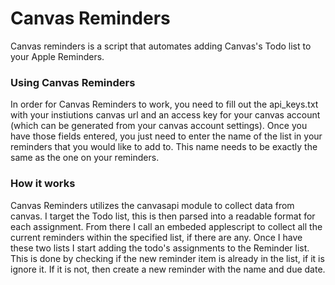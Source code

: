 # Canvas Reminders
Canvas reminders is a script that automates adding Canvas's Todo list to your Apple Reminders.

### Using Canvas Reminders
In order for Canvas Reminders to work, you need to fill out the api_keys.txt with your instiutions canvas url and an access key for your canvas account
(which can be generated from your canvas account settings).
Once you have those fields entered, you just need to enter the name of the list in your reminders that you would like to add to. This name needs to be exactly the same
as the one on your reminders.

### How it works
Canvas Reminders utilizes the canvasapi module to collect data from canvas. I target the Todo list, this is then parsed into a readable format for each
assignment. From there I call an embeded applescript to collect all the current reminders within the specified list, if there are any. Once I have these two lists I start
adding the todo's assignments to the Reminder list. This is done by checking if the new reminder item is already in the list, if it is ignore it. If it is not, then create
a new reminder with the name and due date.
